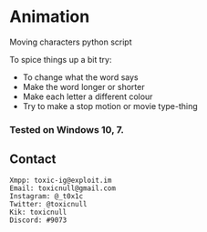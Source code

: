 # Animation
Moving characters python script

To spice things up a bit try:
- To change what the word says
- Make the word longer or shorter
- Make each letter a different colour
- Try to make a stop motion or movie type-thing

### Tested on Windows 10, 7.

## Contact
    Xmpp: toxic-ig@exploit.im
    Email: toxicnull@gmail.com
    Instagram: @_t0x1c
    Twitter: @toxicnull
    Kik: toxicnull
    Discord: #9073
